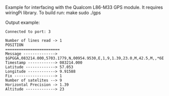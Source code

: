 Example for interfacing with the Qualcom L86-M33 GPS module. It requires wiringPi library.
To build run:
    make
    sudo ./gps

Output example:

    Connected to port: 3

    Number of lines read -> 1
    POSITION
    ========================
    Message --------------> $GPGGA,083214.000,5703.1779,N,00954.9530,E,1,9,1.39,23.0,M,42.5,M,,*6E
    Timestamp ------------> 083214.000
    Latitude -------------> 57.053
    Longitude ------------> 9.91588
    Fix ------------------> 1
    Number of satelites --> 9
    Horizontal Precision -> 1.39
    Altitude -------------> 23
